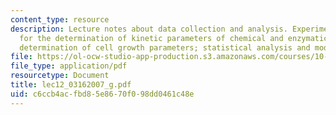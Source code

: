 ```yaml
---
content_type: resource
description: Lecture notes about data collection and analysis. Experimental methods
  for the determination of kinetic parameters of chemical and enzymatic reactions;
  determination of cell growth parameters; statistical analysis and model discrimination.
file: https://ol-ocw-studio-app-production.s3.amazonaws.com/courses/10-37-chemical-and-biological-reaction-engineering-spring-2007/c6ccb4acfbd85e8670f098dd0461c48e_lec12_03162007_g.pdf
file_type: application/pdf
resourcetype: Document
title: lec12_03162007_g.pdf
uid: c6ccb4ac-fbd8-5e86-70f0-98dd0461c48e
---
```


